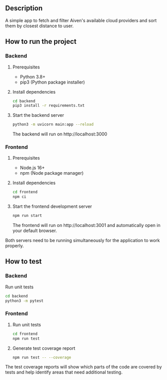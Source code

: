 ## Description

A simple app to fetch and filter Aiven's available cloud providers and sort them by closest distance to user.

## How to run the project

### Backend

1. Prerequisites
   - Python 3.8+
   - pip3 (Python package installer)

2. Install dependencies
   ```bash
   cd backend
   pip3 install -r requirements.txt
   ```

3. Start the backend server
   ```bash
   python3 -m uvicorn main:app --reload
   ```
   The backend will run on http://localhost:3000

### Frontend

1. Prerequisites
   - Node.js 16+
   - npm (Node package manager)

2. Install dependencies
   ```bash
   cd frontend
   npm ci
   ```

3. Start the frontend development server
   ```bash
   npm run start
   ```
   The frontend will run on http://localhost:3001 and automatically open in your default browser.

Both servers need to be running simultaneously for the application to work properly.


## How to test

### Backend

Run unit tests
   ```bash
   cd backend
   python3 -m pytest
   ```

### Frontend

1. Run unit tests
   ```bash
   cd frontend
   npm run test
   ```

2. Generate test coverage report
   ```bash
   npm run test -- --coverage
   ```

The test coverage reports will show which parts of the code are covered by tests and help identify areas that need additional testing.
